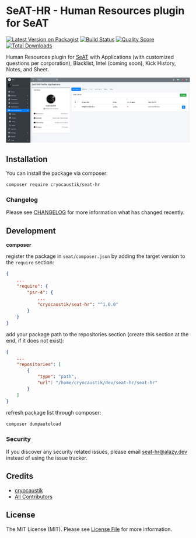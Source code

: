 # SeAT-HR - Human Resources plugin for SeAT

[![Latest Version on Packagist](https://img.shields.io/packagist/v/cryocaustik/seat-hr.svg?style=flat-square)](https://packagist.org/packages/cryocaustik/seat-hr)
[![Build Status](https://img.shields.io/travis/cryocaustik/seat-hr/master.svg?style=flat-square)](https://travis-ci.org/cryocaustik/seat-hr)
[![Quality Score](https://img.shields.io/scrutinizer/g/cryocaustik/seat-hr.svg?style=flat-square)](https://scrutinizer-ci.com/g/cryocaustik/seat-hr)
[![Total Downloads](https://img.shields.io/packagist/dt/cryocaustik/seat-hr.svg?style=flat-square)](https://packagist.org/packages/cryocaustik/seat-hr)

Human Resources plugin for [SeAT](https://github.com/eveseat/seat) with Applications (with customized questions per corporation), Blacklist, Intel (coming soon), Kick History, Notes, and Sheet.

![example.png](./example.png)

## Installation

You can install the package via composer:

```bash
composer require cryocaustik/seat-hr
```


### Changelog

Please see [CHANGELOG](CHANGELOG.md) for more information what has changed recently.

## Development

**composer**

register the package in `seat/composer.json` by adding the target version to the `require` section:

```json
{
    ...
    "require": {
        "psr-4": {
            ...
            "cryocaustik/seat-hr": "^1.0.0"
        }
    }
}
```

add your package path to the repositories section (create this section at the end, if it does not exist):
```json
{
    ...
    "repositories": [
        {
            "type": "path",
            "url": "/home/cryocaustik/dev/seat-hr/seat-hr"
        }
    ]
}
```

refresh package list through composer:
```sh
composer dumpautoload
```


### Security

If you discover any security related issues, please email seat-hr@alazy.dev instead of using the issue tracker.

## Credits

- [cryocaustik](https://github.com/cryocaustik)
- [All Contributors](../../contributors)

## License

The MIT License (MIT). Please see [License File](LICENSE.md) for more information.
